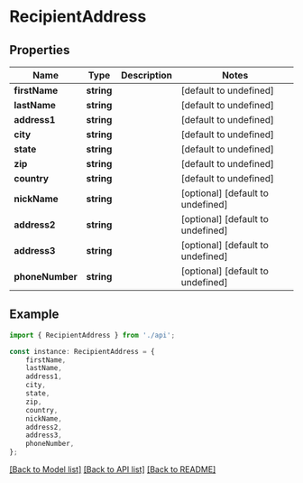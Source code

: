 # RecipientAddress


## Properties

Name | Type | Description | Notes
------------ | ------------- | ------------- | -------------
**firstName** | **string** |  | [default to undefined]
**lastName** | **string** |  | [default to undefined]
**address1** | **string** |  | [default to undefined]
**city** | **string** |  | [default to undefined]
**state** | **string** |  | [default to undefined]
**zip** | **string** |  | [default to undefined]
**country** | **string** |  | [default to undefined]
**nickName** | **string** |  | [optional] [default to undefined]
**address2** | **string** |  | [optional] [default to undefined]
**address3** | **string** |  | [optional] [default to undefined]
**phoneNumber** | **string** |  | [optional] [default to undefined]

## Example

```typescript
import { RecipientAddress } from './api';

const instance: RecipientAddress = {
    firstName,
    lastName,
    address1,
    city,
    state,
    zip,
    country,
    nickName,
    address2,
    address3,
    phoneNumber,
};
```

[[Back to Model list]](../README.md#documentation-for-models) [[Back to API list]](../README.md#documentation-for-api-endpoints) [[Back to README]](../README.md)
